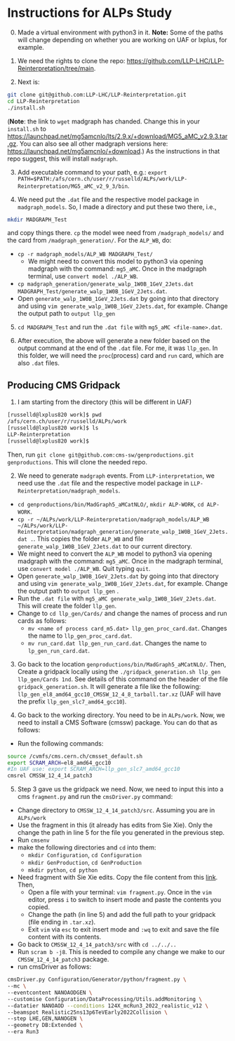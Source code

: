 # Instructions for ALPs Study
0. Made a virtual environment with python3 in it. **Note:** Some of the paths will change depending on whether you are working on UAF or lxplus, for example.

1. We need the rights to clone the repo: https://github.com/LLP-LHC/LLP-Reinterpretation/tree/main.
2. Next is: 
```bash
git clone git@github.com:LLP-LHC/LLP-Reinterpretation.git
cd LLP-Reinterpretation
./install.sh
```
(**Note**: the link to `wget` madgraph has chanded. Change this in your `install.sh` to https://launchpad.net/mg5amcnlo/lts/2.9.x/+download/MG5_aMC_v2.9.3.tar.gz. You can also see all other madgraph versions here: https://launchpad.net/mg5amcnlo/+download.)
As the instructions in that repo suggest, this will install `madgraph`.

3. Add executable command to your path, e.g.: `export PATH=$PATH:/afs/cern.ch/user/r/russelld/ALPs/work/LLP-Reinterpretation/MG5_aMC_v2_9_3/bin`.

4. We need put the `.dat` file and the respective model package in `madgraph_models`. So, I made a directory and put these two there, i.e.,
```bash
mkdir MADGRAPH_Test
```
and copy things there. `cp` the model wee need from `/madgraph_models/` and the card from `/madgraph_generation/`. For the `ALP_WB`, do:
 * `cp -r madgraph_models/ALP_WB MADGRAPH_Test/`
    * We might need to convert this model to python3 via opening madgraph with the command: `mg5_aMC`. Once in the madgraph terminal, use `convert model ./ALP_WB`. 
 * `cp madgraph_generation/generate_walp_1W0B_1GeV_2Jets.dat MADGRAPH_Test/generate_walp_1W0B_1GeV_2Jets.dat`.
 * Open `generate_walp_1W0B_1GeV_2Jets.dat` by going into that directory and using `vim generate_walp_1W0B_1GeV_2Jets.dat`, for example. Change the output path to `output llp_gen` 

5. `cd MADGRAPH_Test` and run the `.dat file` with `mg5_aMC <file-name>.dat`.

6. After execution, the above will generate a new folder based on the output command at the end of the `.dat` file. For me, it was `llp_gen`. In this folder, we will need the `proc`(process) card and `run` card, which are also `.dat` files.


## Producing CMS Gridpack

1. I am starting from the directory (this will be different in UAF)
```bash
[russelld@lxplus820 work]$ pwd
/afs/cern.ch/user/r/russelld/ALPs/work
[russelld@lxplus820 work]$ ls
LLP-Reinterpretation
[russelld@lxplus820 work]$
```
Then, run `git clone git@github.com:cms-sw/genproductions.git genproductions`. This will clone the needed repo.


2. We need to generate `madgraph` events. From `LLP-interpretation`, we need use the `.dat` file and the respective model package in `LLP-Reinterpretation/madgraph_models`.
* `cd genproductions/bin/MadGraph5_aMCatNLO/`, `mkdir ALP-WORK`, `cd ALP-WORK`.
* `cp -r ~/ALPs/work/LLP-Reinterpretation/madgraph_models/ALP_WB  ~/ALPs/work/LLP-Reinterpretation/madgraph_generation/generate_walp_1W0B_1GeV_2Jets.dat .`. This copies the folder `ALP_WB` and file `generate_walp_1W0B_1GeV_2Jets.dat` to our current directory.
* We might need to convert the `ALP_WB` model to python3 via opening madgraph with the command: `mg5_aMC`. Once in the madgraph terminal, use `convert model ./ALP_WB`. Quit typing `quit`.
* Open `generate_walp_1W0B_1GeV_2Jets.dat` by going into that directory and using `vim generate_walp_1W0B_1GeV_2Jets.dat`, for example. Change the output path to `output llp_gen` .
* Run the `.dat file` with `mg5_aMC generate_walp_1W0B_1GeV_2Jets.dat`. This will create the folder `llp_gen`.
* Change to `cd llp_gen/Cards/` and change the names of process and run cards as follows:
   * `mv <name of process card_m5.dat> llp_gen_proc_card.dat`. Changes the name to `llp_gen_proc_card.dat`.
   * `mv run_card.dat llp_gen_run_card.dat`. Changes the name to `lp_gen_run_card.dat`.

3. Go back to the location `genproductions/bin/MadGraph5_aMCatNLO/`. Then, Create a gridpack locally using the `./gridpack_generation.sh llp_gen llp_gen/Cards 1nd`. See details of this command on the header of the file `gridpack_generation.sh`. It will generate a file like the following: `llp_gen_el8_amd64_gcc10_CMSSW_12_4_8_tarball.tar.xz` (UAF will have the prefix `llp_gen_slc7_amd64_gcc10`).

4. Go back to the working directory. You need to be in `ALPs/work`. Now, we need to install a CMS Software (cmssw) package. You can do that as follows:
 * Run the following commands: 
```bash
source /cvmfs/cms.cern.ch/cmsset_default.sh
export SCRAM_ARCH=el8_amd64_gcc10
#In UAF use: export SCRAM_ARCH=llp_gen_slc7_amd64_gcc10
cmsrel CMSSW_12_4_14_patch3
```   

5. Step 3 gave us the gridpack we need. Now, we need to input this into a cms `fragment.py` and run the `cmsDriver.py` command:
* Change directory to `CMSSW_12_4_14_patch3/src`. Assuming you are in `ALPs/work`
* Use the fragment in this  (it already has edits from Sie Xie). Only the change the path in line 5 for the file you generated in the previous step.
* Run `cmsenv`
* make the following directories and `cd` into them: 
   * `mkdir Configuration`, `cd Configuration`
   * `mkdir GenProduction`, `cd GenProduction`
   * `mkdir python`, `cd python` 
* Need fragment with Sie Xie edits. Copy the file content from this [link](https://gist.github.com/Brainz22/8538908efe29ab002eb1863be3db0589). Then,
   * Open a file with your terminal: `vim fragment.py`. Once in the `vim` editor, press `i` to switch to insert mode and paste the contents you copied.
   * Change the path (in line 5) and add the full path to your gridpack (file ending in `.tar.xz`).
   * Exit `vim` via `esc` to exit insert mode and `:wq` to exit and save the file content with its contents.
* Go back to `CMSSW_12_4_14_patch3/src` with `cd ../../..`
* Run `scram b -j8`. This is needed to compile any change we make to our `CMSSW_12_4_14_patch3` package.
* run cmsDriver as follows:
```bash
cmsDriver.py Configuration/Generator/python/fragment.py \
--mc \
--eventcontent NANOAODGEN \
--customise Configuration/DataProcessing/Utils.addMonitoring \
--datatier NANOAOD --conditions 124X_mcRun3_2022_realistic_v12 \
--beamspot Realistic25ns13p6TeVEarly2022Collision \
--step LHE,GEN,NANOGEN \
--geometry DB:Extended \
--era Run3
```



